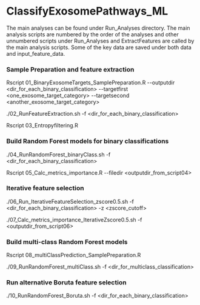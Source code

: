 # ClassifyExosomePathways_ML

The main analyses can be found under Run_Analyses directory. The main analysis scripts are numbered by the order of the analyses and other unnumbered scripts under Run_Analyses and ExtractFeatures are called by the main analysis scripts. Some of the key data are saved under both data and input_feature_data. 

### Sample Preparation and feature extraction

Rscript 01_BinaryExosomeTargets_SamplePreparation.R --outputdir <dir_for_each_binary_classification> --targetfirst <one_exosome_target_category> --targetsecond <another_exosome_target_category>

./02_RunFeatureExtraction.sh -f <dir_for_each_binary_classification>

Rscript 03_Entropyfiltering.R


### Build Random Forest models for binary classifications

./04_RunRandomForest_binaryClass.sh -f <dir_for_each_binary_classification>

Rscript 05_Calc_metrics_importance.R --filedir <outputdir_from_script04>

### Iterative feature selection

./06_Run_IterativeFeatureSelection_zscore0.5.sh -f <dir_for_each_binary_classification> -z <zscore_cutoff>

./07_Calc_metrics_importance_IterativeZscore0.5.sh -f <outputdir_from_script06>

### Build multi-class Random Forest models

Rscript 08_multiClassPrediction_SamplePreparation.R

./09_RunRandomForest_multiClass.sh -f <dir_for_multiclass_classification>

### Run alternative Boruta feature selection

./10_RunRandomForest_Boruta.sh -f <dir_for_each_binary_classification>





